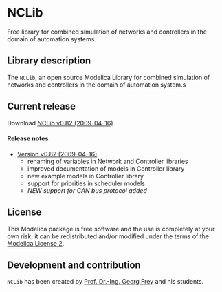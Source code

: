 # NCLib
Free library for combined simulation of networks and controllers in the domain of automation systems.

## Library description

The `NCLib`, an open source Modelica Library for combined simulation of networks and controllers in the domain of automation system.s

## Current release

Download [NCLib v0.82 (2009-04-16)](../../archive/v0.82.zip)

#### Release notes

* [Version v0.82 (2009-04-16)](../../archive/v0.82.zip)
  * renaming of variables in Network and Controller libraries
  * improved documentation of models in Controller library
  * new example models in Controller library
  * support for priorities in scheduler models
  * *NEW support for CAN bus protocol added*

## License

This Modelica package is free software and the use is completely at your own risk;
it can be redistributed and/or modified under the terms of the [Modelica License 2](https://modelica.org/licenses/ModelicaLicense2).

## Development and contribution

`NCLib` has been created by [Prof. Dr.-Ing. Georg Frey](http://www.aut.uni-saarland.de/en/mitarbeiter/frey/) and his students.

